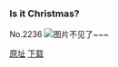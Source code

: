 ### Is it Christmas?
No.2236
![图片不见了~~~](https://imgs.xkcd.com/comics/is_it_christmas.png)

[原址](https://xkcd.com//2236) [下载](https://imgs.xkcd.com/comics/is_it_christmas.png)

